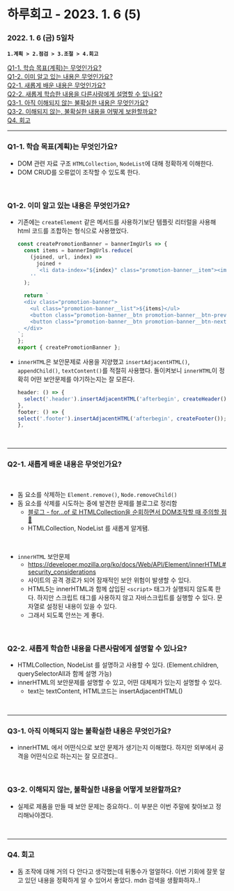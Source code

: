 # 하루회고 - 2023. 1. 6 (5)

### 2022. 1. 6 (금) 5일차

**`1.계획 > 2.점검 > 3.조절 > 4.회고`**

[Q1-1. 학습 목표(계획)는 무엇인가요?](#q1-1-학습-목표는-무엇인가요)  
[Q1-2. 이미 알고 있는 내용은 무엇인가요?](#q1-2-이미-알고-있는-내용은-무엇인가요)  
[Q2-1. 새롭게 배운 내용은 무엇인가요?](#q2-1-새롭게-배운-내용은-무엇인가요)  
[Q2-2. 새롭게 학습한 내용을 다른사람에게 설명할 수 있나요?](#q2-2-새롭게-학습한-내용을-다른사람에게-설명할-수-있나요)  
[Q3-1. 아직 이해되지 않는 불확실한 내용은 무엇인가요?](#q3-1-아직-이해되지-않는-불확실한-내용은-무엇인가요)  
[Q3-2. 이해되지 않는, 불확실한 내용을 어떻게 보완할까요?](#q3-2-이해되지-않는-불확실한-내용을-어떻게-보완할까요)  
[Q4. 회고](#q4-회고)

<hr>

### Q1-1. 학습 목표(계획)는 무엇인가요?

- DOM 관련 자료 구조 `HTMLCollection`, `NodeList`에 대해 정확하게 이해한다.
- DOM CRUD를 오류없이 조작할 수 있도록 한다.

<br>

### Q1-2. 이미 알고 있는 내용은 무엇인가요?

- 기존에는 `createElement` 같은 메서드를 사용하기보단 템플릿 리터럴을 사용해 html 코드를 조합하는 형식으로 사용했었다.

  ```js
  const createPromotionBanner = bannerImgUrls => {
    const items = bannerImgUrls.reduce(
      (joined, url, index) =>
        joined +
        `<li data-index="${index}" class="promotion-banner__item"><img src="${url}"/></li>`,
      ''
    );

    return `
    <div class="promotion-banner">
      <ul class="promotion-banner__list">${items}</ul>
      <button class="promotion-banner__btn promotion-banner__btn-prev"><img src="images/icon/ic-paging-back-nor.svg" /></button>
      <button class="promotion-banner__btn promotion-banner__btn-next"><img src="images/icon/ic-paging-next-nor.svg" /></button>
    </div>
  `;
  };
  export { createPromotionBanner };
  ```

- `innerHTML`은 보안문제로 사용을 지양했고 `insertAdjacentHTML()`, `appendChild()`, `textContent()`를 적절히 사용했다. 돌이켜보니 `innerHTML`이 정확히 어떤 보안문제를 야기하는지는 잘 모른다.

  ```js
  header: () => {
    select('.header').insertAdjacentHTML('afterbegin', createHeader());
  },
  footer: () => {
  select('.footer').insertAdjacentHTML('afterbegin', createFooter());
  },
  ```

<br>
<hr>

### Q2-1. 새롭게 배운 내용은 무엇인가요?

<br>

- 돔 요소를 삭제하는 `Element.remove()`, `Node.removeChild()`
- 돔 요소를 삭제를 시도하는 중에 발견한 문제를 블로그로 정리함
  - [블로그 - for...of 로 HTMLCollection을 순회하면서 DOM조작할 때 주의할 점🚨](https://velog.io/@husbumps/for...of-%EB%A1%9C-HTMLCollection%EC%9D%84-%EC%88%9C%ED%9A%8C%ED%95%98%EB%A9%B4%EC%84%9C-DOM%EC%A1%B0%EC%9E%91-%EC%8B%9C-%EC%A3%BC%EC%9D%98%ED%95%A0-%EC%A0%90)
  - HTMLCollection, NodeList 를 새롭게 알게됌.

<br>

- `innerHTML` 보안문제
  - https://developer.mozilla.org/ko/docs/Web/API/Element/innerHTML#security_considerations
  - 사이트의 공격 경로가 되어 잠재적인 보안 위험이 발생할 수 있다.
  - HTML5는 innerHTML과 함께 삽입된 `<script>` 태그가 실행되지 않도록 한다. 하지만 스크립트 태그를 사용하지 않고 자바스크립트를 실행할 수 있다. 문자열로 설정된 내용이 있을 수 있다.
  - 그래서 되도록 안쓰는 게 좋다.

<br>

### Q2-2. 새롭게 학습한 내용을 다른사람에게 설명할 수 있나요?

- HTMLCollection, NodeList 를 설명하고 사용할 수 있다. (Element.children, querySelectorAll과 함께 설명 가능)
- innerHTML의 보안문제를 설명할 수 있고, 어떤 대체제가 있는지 설명할 수 있다.
  - text는 textContent, HTML코드는 insertAdjacentHTML()

<br>
<hr>

### Q3-1. 아직 이해되지 않는 불확실한 내용은 무엇인가요?

- innerHTML 에서 어떤식으로 보안 문제가 생기는지 이해했다. 하지만 외부에서 공격을 어떤식으로 하는지는 잘 모르겠다..

<br>

### Q3-2. 이해되지 않는, 불확실한 내용을 어떻게 보완할까요?

- 실제로 제품을 만들 때 보안 문제는 중요하다.. 이 부분은 이번 주말에 찾아보고 정리해놔야겠다.

<br>
<hr>

### Q4. 회고

- 돔 조작에 대해 거의 다 안다고 생각했는데 뒤통수가 얼얼하다. 이번 기회에 잘못 알고 있던 내용을 정확하게 알 수 있어서 좋았다. mdn 검색을 생활화하자..!
